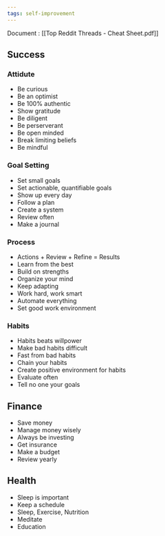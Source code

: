 ```yaml
---
tags: self-improvement
---
```

Document : [[Top Reddit Threads - Cheat Sheet.pdf]]

## Success
### Attidute
* Be curious
* Be an optimist
* Be 100% authentic 
* Show gratitude
* Be diligent
* Be perserverant
* Be open minded
* Break limiting beliefs
* Be mindful

### Goal Setting
* Set small goals
* Set actionable, quantifiable goals
* Show up every day
* Follow a plan
* Create a system
* Review often
* Make a journal

### Process
* Actions + Review + Refine = Results
* Learn from the best
* Build on strengths
* Organize your mind
* Keep adapting
* Work hard, work smart
* Automate everything
* Set good work environment

### Habits
* Habits beats willpower
* Make bad habits difficult
* Fast from bad habits
* Chain your habits
* Create positive environment for habits
* Evaluate often
* Tell no one your goals

## Finance
* Save money
* Manage money wisely
* Always be investing
* Get insurance
* Make a budget
* Review yearly

## Health
* Sleep is important
* Keep a schedule
* Sleep, Exercise, Nutrition
* Meditate
* Education







